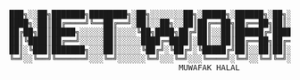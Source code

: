 
<pre>
 
███╗░░██╗███████╗████████╗░██╗░░░░░░░██╗░█████╗░██████╗░██╗░░██╗  ░██████╗░█████╗░░█████╗░███╗░░██╗███╗░░██╗███████╗██████╗░
████╗░██║██╔════╝╚══██╔══╝░██║░░██╗░░██║██╔══██╗██╔══██╗██║░██╔╝  ██╔════╝██╔══██╗██╔══██╗████╗░██║████╗░██║██╔════╝██╔══██╗
██╔██╗██║█████╗░░░░░██║░░░░╚██╗████╗██╔╝██║░░██║██████╔╝█████═╝░  ╚█████╗░██║░░╚═╝███████║██╔██╗██║██╔██╗██║█████╗░░██████╔╝
██║╚████║██╔══╝░░░░░██║░░░░░████╔═████║░██║░░██║██╔══██╗██╔═██╗░  ░╚═══██╗██║░░██╗██╔══██║██║╚████║██║╚████║██╔══╝░░██╔══██╗
██║░╚███║███████╗░░░██║░░░░░╚██╔╝░╚██╔╝░╚█████╔╝██║░░██║██║░╚██╗  ██████╔╝╚█████╔╝██║░░██║██║░╚███║██║░╚███║███████╗██║░░██║
╚═╝░░╚══╝╚══════╝░░░╚═╝░░░░░░╚═╝░░░╚═╝░░░╚════╝░╚═╝░░╚═╝╚═╝░░╚═╝  ╚═════╝░░╚════╝░╚═╝░░╚═╝╚═╝░░╚══╝╚═╝░░╚══╝╚══════╝╚═╝░░╚═╝
                                    MUWAFAK HALAL
</pre>
